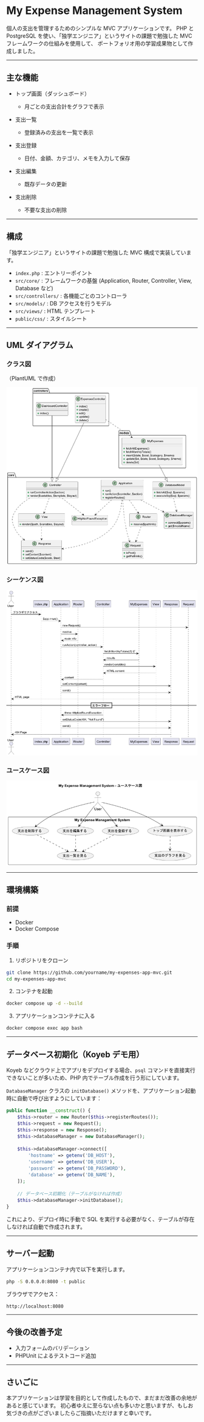 
# My Expense Management System

個人の支出を管理するためのシンプルな MVC アプリケーションです。
PHP と PostgreSQL を使い、「独学エンジニア」というサイトの課題で勉強した MVC フレームワークの仕組みを使用して、
ポートフォリオ用の学習成果物として作成しました。

---

## 主な機能

* トップ画面（ダッシュボード）

  * 月ごとの支出合計をグラフで表示
* 支出一覧

  * 登録済みの支出を一覧で表示
* 支出登録

  * 日付、金額、カテゴリ、メモを入力して保存
* 支出編集

  * 既存データの更新
* 支出削除

  * 不要な支出の削除

---

## 構成

「独学エンジニア」というサイトの課題で勉強した MVC 構成で実装しています。

* `index.php` : エントリーポイント
* `src/core/` : フレームワークの基盤 (Application, Router, Controller, View, Database など)
* `src/controllers/` : 各機能ごとのコントローラ
* `src/models/` : DB アクセスを行うモデル
* `src/views/` : HTML テンプレート
* `public/css/` : スタイルシート

---

## UML ダイアグラム

### クラス図

（PlantUML で作成）

![Class Diagram](docs/class.png)

### シーケンス図

![Sequence Diagram](docs/sequence.png)

### ユースケース図

![Usecase Diagram](docs/usecase.png)

---

## 環境構築

### 前提

* Docker
* Docker Compose

### 手順

1. リポジトリをクローン

```bash
git clone https://github.com/yourname/my-expenses-app-mvc.git
cd my-expenses-app-mvc
```

2. コンテナを起動

```bash
docker compose up -d --build
```

3. アプリケーションコンテナに入る

```bash
docker compose exec app bash
```

---

## データベース初期化（Koyeb デモ用）

Koyeb などクラウド上でアプリをデプロイする場合、`psql` コマンドを直接実行できないことが多いため、PHP 内でテーブル作成を行う形にしています。

`DatabaseManager` クラスの `initDatabase()` メソッドを、アプリケーション起動時に自動で呼び出すようにしています：

```php
public function __construct() {
    $this->router = new Router($this->registerRoutes());
    $this->request = new Request();
    $this->response = new Response();
    $this->databaseManager = new DatabaseManager();

    $this->databaseManager->connect([
        'hostname' => getenv('DB_HOST'),
        'username' => getenv('DB_USER'),
        'password' => getenv('DB_PASSWORD'),
        'database' => getenv('DB_NAME'),
    ]);

    // データベース初期化（テーブルがなければ作成）
    $this->databaseManager->initDatabase();
}
```

これにより、デプロイ時に手動で SQL を実行する必要がなく、テーブルが存在しなければ自動で作成されます。

---

## サーバー起動

アプリケーションコンテナ内で以下を実行します。

```bash
php -S 0.0.0.0:8080 -t public
```

ブラウザでアクセス：

```
http://localhost:8080
```

---

## 今後の改善予定

* 入力フォームのバリデーション
* PHPUnit によるテストコード追加

---

## さいごに

本アプリケーションは学習を目的として作成したもので、まだまだ改善の余地があると感じています。
初心者ゆえに至らない点も多いかと思いますが、もしお気づきの点がございましたらご指摘いただけますと幸いです。
